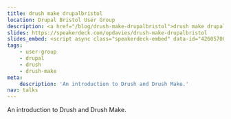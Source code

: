 ```yaml
---
title: drush make drupalbristol
location: Drupal Bristol User Group
description: <a href="/blog/drush-make-drupalbristol">drush make drupalbristol</a>: An introduction to Drush and Drush Make.
slides: https://speakerdeck.com/opdavies/drush-make-drupalbristol
slides_embed: <script async class="speakerdeck-embed" data-id="42605700f102013198de5a5f6f23ab67" data-ratio="1.29456384323641" src="//speakerdeck.com/assets/embed.js"></script>
tags:
    - user-group
    - drupal
    - drush
    - drush-make
meta:
    description: 'An introduction to Drush and Drush Make.'
nav: talks
---
```

An introduction to Drush and Drush Make.